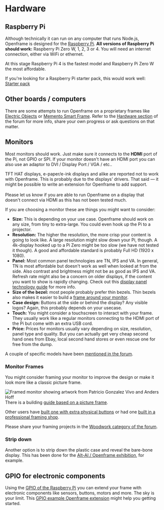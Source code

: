 # Hardware

## Raspberry Pi

Although technically it can run on any computer that runs Node.js, Openframe is designed for the [Raspberry Pi](https://www.raspberrypi.org/). **All versions of Raspberry Pi should work:** Raspberry Pi Zero W, 1, 2, 3 or 4. You will need an internet connection, either via WiFi or ethernet.

At this stage Raspberry Pi 4 is the fastest model and Raspberry Pi Zero W the most affordable.

If you're looking for a Raspberry Pi starter pack, this would work well: [Starter pack](https://www.amazon.com/CanaKit-Raspberry-Complete-Starter-Kit/dp/B01C6Q2GSY)

## Other boards / computers

There are some attempts to run Openframe on a proprietary frames like [Electric Objects](https://openframe.discourse.group/t/make-it-possible-to-run-on-the-eo-electric-objects-hardware/88) or [Memento Smart Frame](https://openframe.discourse.group/t/anyone-here-ever-hack-a-memento-smart-frame/72). Refer to the [Hardware section](https://openframe.discourse.group/c/hardware/9) of the forum for more info, share your own progress or ask questions on that matter.

## Monitors

Most monitors should work. Just make sure it connects to the **HDMI** port of the Pi, not GPIO or SPI. If your monitor doesn't have an HDMI port you can also use an adaptor to DVI / Display Port / VGA / etc..

<aside id="tft-displays" class="warning">TFT HAT displays, e-paper/e-ink displays and alike are reported not to work with Openframe. This is probably due to the displays' drivers. That said — it might be possible to write an extension for Openframe to add support. <br>
<br>
Please let us know if you are able to run Openframe on a display that doesn't connect via HDMI as this has not been tested much.</aside>

If you are choosing a monitor these are things you might want to consider:

- **Size:** This is depending on your use case. Openframe should work on any size, from tiny to extra-large. You could even hook up the Pi to a projector.
- **Resolution:** The higher the resolution, the more crisp your content is going to look like. A large resolution might slow down your Pi, though. A 4k-display hooked up to a Pi Zero might be too slow (we have not tested it though). A good and affordable standard is probably Full HD (1920 x 1080).
- **Panel:** Most common panel technologies are TN, IPS and VA. In general, TN is most affordable but doesn't work as well when looked at from the side. Also contrast and brightness might not be as good as IPS and VA. Refresh rate might also be a concern on older displays, if the content you want to show is rapidly changing. Check out this [display panel technology guide](https://www.techspot.com/article/1788-display-tech-compared/) for more info.
- **Size of the bezel:** most people probably prefer thin bezels. Thin bezels also makes it easier to build a [frame around your monitor](#monitor-frame).
- **Case design:** Buttons at the side or behind the display? Any visible logos? Again, this probably depends on your usecase.
- **Touch:** You might consider a touchscreen to interact with your frame. They usually work like a regular monitors connecting to the HDMI port of the Pi but come with an extra USB cord.
- **Price:** Prices for monitors usually vary depending on size, resolution, panel type and quality. But you can actually get very cheap second hand ones from Ebay, local second hand stores or even rescue one for free from the dump.

A couple of specific models have been [mentioned in the forum](https://openframe.discourse.group/t/directory-list-of-screens-used-with-openframe-io/18).

### Monitor Frames

You might consider framing your monitor to improve the design or make it look more like a classic picture frame. 

![Framed monitor showing artwork from Patricio Gonzalez Vivo and Anders Hoff](https://cdn.instructables.com/FNJ/63AI/ILWLAXET/FNJ63AIILWLAXET.LARGE.jpg?auto=webp&width=1024&height=1024&fit=bounds "Framed monitor showing artwork from Patricio Gonzalez Vivo and Anders Hoff")
There is a building [guide based on a picture frame](https://www.instructables.com/id/A-Frame-for-Openframe/).

Other users have [built one with extra physical buttons](https://twitter.com/patxangas/status/749611553155080192) or had one [built in a professional framing shop](https://openframe.discourse.group/t/just-framed-a-27-monitor/53).

Please share your framing projects in the [Woodwork category of the forum](https://openframe.discourse.group/c/woodwork/10).  

### Strip down

Another option is to strip down the plastic case and reveal the bare-bone display. This has been done for the [Alt-AI / Openframe exhibition](https://www.flickr.com/photos/78897029@N00/albums/72157668428434301/with/26577041814/), for example. 

## GPIO for electronic components

Using the [GPIO of the Raspberry Pi](https://www.raspberrypi.org/documentation/usage/gpio/) you can extend your frame with electronic components like sensors, buttons, motors and more. The sky is your limit. This [GPIO example Openframe extension](https://github.com/OpenframeProject/Openframe-GPIO) might help you getting started.
